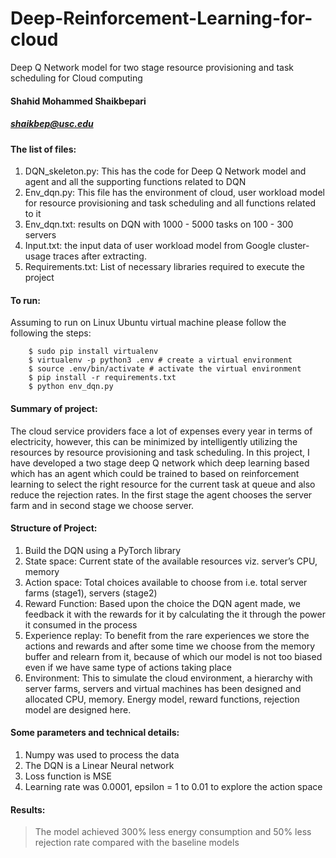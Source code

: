 # Deep-Reinforcement-Learning-for-cloud
Deep Q Network model for two stage resource provisioning and task scheduling for Cloud computing

#### Shahid Mohammed Shaikbepari
##### shaikbep@usc.edu
#### The list of files:
1.	DQN_skeleton.py: This has the code for Deep Q Network model and agent and all the supporting functions related to DQN
2.	Env_dqn.py: This file has the environment of cloud, user workload model for resource provisioning and task scheduling and all functions related to it
3.	Env_dqn.txt: results on DQN with 1000 - 5000 tasks on 100 - 300 servers
4.	Input.txt: the input data of user workload model from Google cluster-usage traces after extracting.
5.	Requirements.txt: List of necessary libraries required to execute the project

#### To run:
Assuming to run on Linux Ubuntu virtual machine please follow the following the steps:

```
    $ sudo pip install virtualenv
    $ virtualenv -p python3 .env # create a virtual environment
    $ source .env/bin/activate # activate the virtual environment
    $ pip install -r requirements.txt
    $ python env_dqn.py
```


#### Summary of project: 
The cloud service providers face a lot of expenses every year in terms of electricity, however, this can be minimized by intelligently utilizing the resources by resource provisioning and task scheduling. In this project, I have developed a two stage deep Q network which deep learning based which has an agent which could be trained to based on reinforcement learning to select the right resource for the current task at queue and also reduce the rejection rates. In the first stage the agent chooses the server farm and in second stage we choose server.

#### Structure of Project:
1.	Build the DQN using a PyTorch library
2.	State space: Current state of the available resources viz. server’s CPU, memory
3.	Action space: Total choices available to choose from i.e. total server farms (stage1), servers (stage2)
4.	Reward Function: Based upon the choice the DQN agent made, we feedback it with the rewards for it by calculating the it through the power it consumed in the process
5.	Experience replay: To benefit from the rare experiences we store the actions and rewards and after some time we choose from the memory buffer and relearn from it, because of which our model is not too biased even if we have same type of actions taking place
6.	Environment: This to simulate the cloud environment, a hierarchy with server farms, servers and virtual machines has been designed and allocated CPU, memory. Energy model, reward functions, rejection model are designed here.



#### Some parameters and technical details:
1.	Numpy was used to process the data
2.	The DQN is a Linear Neural network
3.	Loss function is MSE 
4.	Learning rate was 0.0001, epsilon = 1 to 0.01 to explore the action space

#### Results:
> The model achieved 300% less energy consumption and 50% less rejection rate compared with the baseline models

